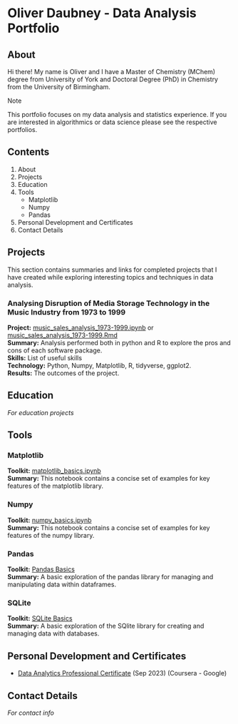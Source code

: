 # Oliver Daubney - Data Analysis Portfolio

## About
Hi there! My name is Oliver and I have a Master of Chemistry (MChem) degree from University of York and Doctoral Degree (PhD) in Chemistry from the University of Birmingham.

> [!NOTE]  
> This portfolio focuses on my data analysis and statistics experience. If you are interested in algorithmics or data science please see the respective portfolios.

## Contents
1. About
2. Projects
3. Education
4. Tools
   - Matplotlib
   - Numpy
   - Pandas
5. Personal Development and Certificates
6. Contact Details


## Projects
This section contains summaries and links for completed projects that I have created while exploring interesting topics and techniques in data analysis.

### Analysing Disruption of Media Storage Technology in the Music Industry from 1973 to 1999
**Project:** [music_sales_analysis_1973-1999.ipynb](https://github.com/OliverDaubney/data_analysis_portfolio/blob/main/data_analysis_projects/music_sales_analysis/music_sales_analysis_1973-1999.ipynb) or [music_sales_analysis_1973-1999.Rmd](https://github.com/OliverDaubney/data_analysis_portfolio/blob/main/data_analysis_projects/music_sales_analysis/music_sales_analysis_1973-1999.Rmd)  
**Summary:** Analysis performed both in python and R to explore the pros and cons of each software package.  
**Skills:** List of useful skills  
**Technology:** Python, Numpy, Matplotlib, R, tidyverse, ggplot2.  
**Results:** The outcomes of the project.

## Education
*For education projects*

## Tools
### Matplotlib
**Toolkit:** [matplotlib_basics.ipynb](https://github.com/OliverDaubney/tools/blob/main/matplotlib_basics.ipynb)  
**Summary:** This notebook contains a concise set of examples for key features of the matplotlib library.

### Numpy
**Toolkit:** [numpy_basics.ipynb](https://github.com/OliverDaubney/tools/blob/main/numpy_basics.ipynb)  
**Summary:** This notebook contains a concise set of examples for key features of the numpy library.

### Pandas
**Toolkit:** [Pandas Basics](https://github.com/OliverDaubney/tools/blob/main/pandas_basics.ipynb)  
**Summary:** A basic exploration of the pandas library for managing and manipulating data within dataframes.

### SQLite
**Toolkit:** [SQLite Basics](https://github.com/OliverDaubney/tools/blob/main/SQLite_basics.ipynb)  
**Summary:** A basic exploration of the SQlite library for creating and managing data with databases.

## Personal Development and Certificates
- [Data Analytics Professional Certificate](https://github.com/OliverDaubney/data_analysis_portfolio/blob/main/data_analysis_certificates/Data_Analytics_Professional-Coursera_Google.pdf) (Sep 2023) (Coursera - Google)

## Contact Details
*For contact info*